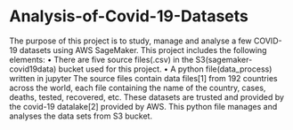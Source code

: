 # Analysis-of-Covid-19-Datasets
The purpose of this project is to study, manage and analyse a few COVID-19 datasets using AWS SageMaker. This project includes the following elements:
• There are five source files(.csv) in the S3(sagemaker-covid19data) bucket used for this project.
• A python file(data_process) written in jupyter
The source files contain data files[1] from 192 countries across the world, each file containing the name of the country, cases, deaths, tested, recovered, etc. These datasets are trusted and provided by the covid-19 datalake[2] provided by AWS. 
This python file manages and analyses the data sets from S3 bucket. 
